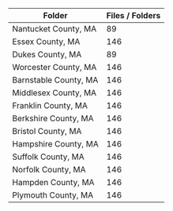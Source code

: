 | Folder                |   Files / Folders |
|-----------------------|-------------------|
| Nantucket County, MA  |                89 |
| Essex County, MA      |               146 |
| Dukes County, MA      |                89 |
| Worcester County, MA  |               146 |
| Barnstable County, MA |               146 |
| Middlesex County, MA  |               146 |
| Franklin County, MA   |               146 |
| Berkshire County, MA  |               146 |
| Bristol County, MA    |               146 |
| Hampshire County, MA  |               146 |
| Suffolk County, MA    |               146 |
| Norfolk County, MA    |               146 |
| Hampden County, MA    |               146 |
| Plymouth County, MA   |               146 |